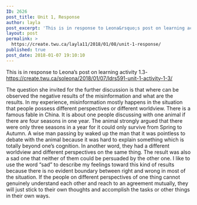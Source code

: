 ```yaml
---
ID: 2626
post_title: Unit 1, Response
author: layla
post_excerpt: 'This is in response to Leona&rsquo;s post on learning activity 1.3-https://create.twu.ca/soleona/2018/01/07/ldrs591-unit-1-activity-1-3/ The question she invited for the further discussion is that where can be observed the negative results of the misinformation and what are the results. In my experience, misinformation mostly happens in the situation that people possess different perspectives or different worldview. There is &hellip; <p><a href="https://create.twu.ca/layla11/2018/01/08/unit-1-response/">Continue reading<span> "Unit 1, Response"</span></a></p>'
layout: post
permalink: >
  https://create.twu.ca/layla11/2018/01/08/unit-1-response/
published: true
post_date: 2018-01-07 19:10:10
---
```

This is in response to Leona’s post on learning activity 1.3-https://create.twu.ca/soleona/2018/01/07/ldrs591-unit-1-activity-1-3/

The question she invited for the further discussion is that where can be observed the negative results of the misinformation and what are the results. In my experience, misinformation mostly happens in the situation that people possess different perspectives or different worldview. There is a famous fable in China. It is about one people discussing with one animal if there are four seasons in one year. The animal strongly argued that there were only three seasons in a year for it could only survive from Spring to Autumn. A wise man passing by waked up the man that it was pointless to debate with the animal because it was hard to explain something which is totally beyond one&#8217;s cognition. In another word, they had a different worldview and different perspectives on the same thing. The result was also a sad one that neither of them could be persuaded by the other one. I like to use the word &#8220;sad&#8221; to describe my feelings toward this kind of results because there is no evident boundary between right and wrong in most of the situation. If the people on different perspectives of one thing cannot genuinely understand each other and reach to an agreement mutually, they will just stick to their own thoughts and accomplish the tasks or other things in their own ways.